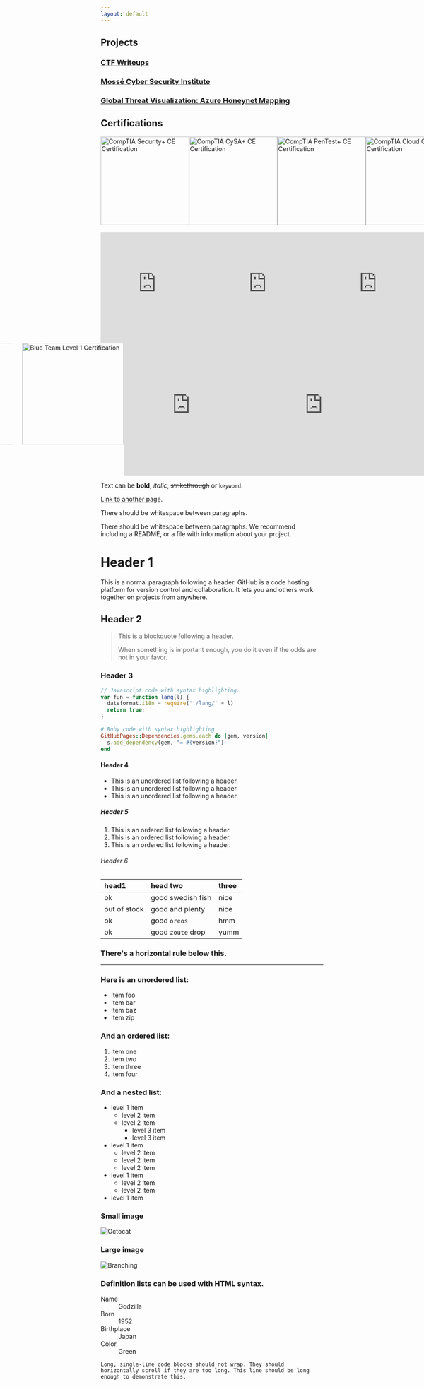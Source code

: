 ```yaml
---
layout: default 
---
```

## Projects
###  [CTF Writeups](./writeups/index.md)
### [Mossé Cyber Security Institute](./mcsi/index.md)
###  [Global Threat Visualization: Azure Honeynet Mapping](./az-honeynet/index.md)
## Certifications
<div style="display: flex; justify-content: space-around; align-items: center;">
  <img src="https://github.com/user-attachments/assets/7e448253-b8ce-4ab7-9217-4e7da44d9497" alt="CompTIA Security+ CE Certification" style="width: 200px; height: 200px; object-fit: cover; border:none;">
  <img src="https://github.com/user-attachments/assets/07bfa185-b5e6-4035-bc41-d2c5260b4c55" alt="CompTIA CySA+ CE Certification" style="width: 200px; height: 200px; object-fit: cover; border:none;">
  <img src="https://github.com/user-attachments/assets/e0e68578-d17b-45a9-939a-9648a6e7160a" alt="CompTIA PenTest+ CE Certification" style="width: 200px; height: 200px; object-fit: cover; border:none;">
  <img src="https://github.com/user-attachments/assets/3f98dd6d-1eb3-434f-911d-5afa84d18413" alt="CompTIA Cloud CE Certification" style="width: 200px; height: 200px; object-fit: cover; border:none;"> 
</div>
<br />
<div style="display: flex; justify-content: space-around;">
  <iframe src="https://api.accredible.com/v1/frontend/credential_website_embed_image/badge/89136967" width="250" height="250" style="border:none;"></iframe>
  <iframe src="https://api.accredible.com/v1/frontend/credential_website_embed_image/badge/88635015" width="250" height="250" style="border:none;"></iframe>
  <iframe src="https://api.accredible.com/v1/frontend/credential_website_embed_image/badge/87875612" width="250" height="250" style="border:none;"></iframe>
  <iframe src="https://api.accredible.com/v1/frontend/credential_website_embed_image/badge/62509156" width="250" height="250" style="border:none;"></iframe>
</div>


<div style="display: flex; justify-content: center;">
  <img src="https://github.com/user-attachments/assets/f449cd28-f1b8-400d-ac99-2a939670c754" alt="AWS Certified Cloud Practitioner" width="230" height="230" style="margin-left: 20px;">
  <img src="https://github.com/user-attachments/assets/ebda71a4-34ea-4b66-8bdd-c342b7d96c57" alt="Blue Team Level 1 Certification"  width="230" height="230" style="margin-left: 20px; >

<div style="display: flex; justify-content: space-around;">
  <iframe src="https://api.accredible.com/v1/frontend/credential_website_embed_image/badge/79620983" width="300" height="300" style="border:none;"></iframe>
  <iframe src="https://api.accredible.com/v1/frontend/credential_website_embed_image/badge/79660229" width="300" height="300" style="border:none;"></iframe>
  <iframe src="https://api.accredible.com/v1/frontend/credential_website_embed_image/badge/79626695" width="300" height="300" style="border:none;"></iframe>
</div>
  
  <script type="text/javascript" async src="//cdn.credly.com/assets/utilities/embed.js"></script>



Text can be **bold**, _italic_, ~~strikethrough~~ or `keyword`.

[Link to another page](./another-page.html).

There should be whitespace between paragraphs.

There should be whitespace between paragraphs. We recommend including a README, or a file with information about your project.

# Header 1

This is a normal paragraph following a header. GitHub is a code hosting platform for version control and collaboration. It lets you and others work together on projects from anywhere.

## Header 2

> This is a blockquote following a header.
>
> When something is important enough, you do it even if the odds are not in your favor.

### Header 3

```js
// Javascript code with syntax highlighting.
var fun = function lang(l) {
  dateformat.i18n = require('./lang/' + l)
  return true;
}
```

```ruby
# Ruby code with syntax highlighting
GitHubPages::Dependencies.gems.each do |gem, version|
  s.add_dependency(gem, "= #{version}")
end
```

#### Header 4

*   This is an unordered list following a header.
*   This is an unordered list following a header.
*   This is an unordered list following a header.

##### Header 5

1.  This is an ordered list following a header.
2.  This is an ordered list following a header.
3.  This is an ordered list following a header.

###### Header 6

| head1        | head two          | three |
|:-------------|:------------------|:------|
| ok           | good swedish fish | nice  |
| out of stock | good and plenty   | nice  |
| ok           | good `oreos`      | hmm   |
| ok           | good `zoute` drop | yumm  |

### There's a horizontal rule below this.

* * *

### Here is an unordered list:

*   Item foo
*   Item bar
*   Item baz
*   Item zip

### And an ordered list:

1.  Item one
1.  Item two
1.  Item three
1.  Item four

### And a nested list:

- level 1 item
  - level 2 item
  - level 2 item
    - level 3 item
    - level 3 item
- level 1 item
  - level 2 item
  - level 2 item
  - level 2 item
- level 1 item
  - level 2 item
  - level 2 item
- level 1 item

### Small image

![Octocat](https://github.githubassets.com/images/icons/emoji/octocat.png)

### Large image

![Branching](https://guides.github.com/activities/hello-world/branching.png)


### Definition lists can be used with HTML syntax.

<dl>
<dt>Name</dt>
<dd>Godzilla</dd>
<dt>Born</dt>
<dd>1952</dd>
<dt>Birthplace</dt>
<dd>Japan</dd>
<dt>Color</dt>
<dd>Green</dd>
</dl>

```
Long, single-line code blocks should not wrap. They should horizontally scroll if they are too long. This line should be long enough to demonstrate this.
```



